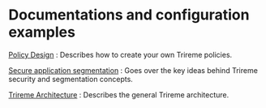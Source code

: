 # Documentations and configuration examples

[Policy Design](policy_design.md) : Describes how to create your own Trireme policies.

[Secure application segmentation](secure-application_segmentation.md) : Goes over the key ideas behind Trireme security and segmentation concepts.

[Trireme Architecture](trireme_architecture.md) : Describes the general Trireme architecture.
